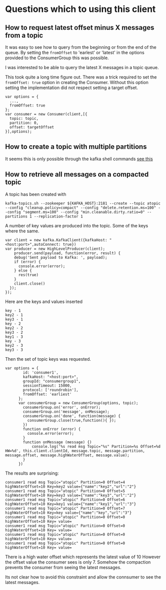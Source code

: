 # Questions which to using this client

## How to request latest offset  minus X messages from a topic

It was easy to see how to query from the beginning or from the end of the queue.  By setting the ```fromOffset``` to 'earlest' or 'latest' in the options provided to the ConsumerGroup this was possible.

I was interested to be able to query the latest X messages in a topic queue.

This took quite a long time figure out.
There was a trick required to set the
```fromOffset: true```
option in creating the Consumer. Without this option setting the implementation did not respect setting a target offset.
```
var options = {
  ...,
  fromOffset: true
};
var consumer = new Consumer(client,[{
  topic: topic,
  partition: 0,
  offset: targetOffset
}],options);
```

## How to create a topic with multiple partitions

It seems this is only possible through the kafka shell commands
[see this](https://stackoverflow.com/questions/47139534/how-to-create-kafka-topic-with-partitions-in-nodejs)

## How to retrieve all messages on a compacted  topic

A topic has been created with 
```
kafka-topics.sh --zookeeper ${KAFKA_HOST}:2181 --create --topic atopic --config "cleanup.policy=compact" --config "delete.retention.ms=100" --config "segment.ms=100" --config "min.cleanable.dirty.ratio=0" --partitions 1 --replication-factor 1
```

A number of key values are produced into the topic. Some of the keys where the same.
```
var client = new kafka.KafkaClient({kafkaHost: "<host:port>",autoConnect: true})
var producer = new HighLevelProducer(client);
    producer.send(payload, function(error, result) {
    debug('Sent payload to Kafka: ', payload);
    if (error) {
      console.error(error);
    } else {
      res(true)
    }
    client.close()
  });
});
```
Here are the keys and values inserted
```
key - 1
key2 - 1
key3 - 1
key - 2
key2 - 2
key3 - 2
key1 - 3
key - 3
key2 - 3
key3 - 3
```

Then the set of topic keys was requested.
```
var options = {
        id: 'consumer1',
        kafkaHost: "<host:port>",
        groupId: "consumergroup1",
        sessionTimeout: 15000,
        protocol: ['roundrobin'],
        fromOffset: 'earliest'
      };
      var consumerGroup = new ConsumerGroup(options, topic);
        consumerGroup.on('error', onError);
        consumerGroup.on('message', onMessage);
        consumerGroup.on('done', function(message) {
          consumerGroup.close(true,function(){ });
        })
        function onError (error) {
          console.error(error);
        }
        function onMessage (message) {)
            console.log('%s read msg Topic="%s" Partition=%s Offset=%d HW=%d', this.client.clientId, message.topic, message.partition, message.offset, message.highWaterOffset, message.value);
        }
      })
```
The results are surprising:
```
consumer1 read msg Topic="atopic" Partition=0 Offset=4 highWaterOffset=10 Key=key2 value={"name":"key2","url":"2"}
consumer1 read msg Topic="atopic" Partition=0 Offset=5 highWaterOffset=10 Key=key3 value={"name":"key3","url":"2"}
consumer1 read msg Topic="atopic" Partition=0 Offset=6 highWaterOffset=10 Key=key1 value={"name":"key1","url":"3"}
consumer1 read msg Topic="atopic" Partition=0 Offset=7 highWaterOffset=10 Key=key value={"name":"key","url":"3"}
consumer1 read msg Topic="atopic" Partition=0 Offset=0 highWaterOffset=10 Key= value=
consumer1 read msg Topic="atopic" Partition=0 Offset=0 highWaterOffset=10 Key= value=
consumer1 read msg Topic="atopic" Partition=0 Offset=0 highWaterOffset=10 Key= value=
consumer1 read msg Topic="atopic" Partition=0 Offset=0 highWaterOffset=10 Key= value=
```
There is a high water offset which represents the latest value of 10
However the offset value the consumer sees is only 7.
Somehow the compaction prevents the consumer from seeing the latest messages.

Its not clear how to avoid this constraint and allow the connsumer to see the latest messages.